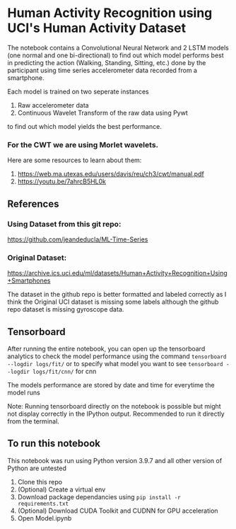 # Human Activity Recognition using UCI's Human Activity Dataset

The notebook contains a Convolutional Neural Network and 2 LSTM models (one normal and one bi-directional) to find out which model performs best in predicting the action (Walking, Standing, Sitting, etc.) done by the participant using time series accelerometer data recorded from a smartphone.

Each model is trained on two seperate instances 
1. Raw accelerometer data
2. Continuous Wavelet Transform of the raw data using Pywt 

to find out which model yields the best performance.

### For the CWT we are using Morlet wavelets.

Here are some resources to learn about them:
1. https://web.ma.utexas.edu/users/davis/reu/ch3/cwt/manual.pdf
2. https://youtu.be/7ahrcB5HL0k

## References
### Using Dataset from this git repo:
https://github.com/jeandeducla/ML-Time-Series


### Original Dataset:
https://archive.ics.uci.edu/ml/datasets/Human+Activity+Recognition+Using+Smartphones

The dataset in the github repo is better formatted and labeled correctly as I think the Original UCI dataset is missing some labels although the github repo dataset is missing gyroscope data.

## Tensorboard

After running the entire notebook, you can open up the tensorboard analytics to check the model performance using the command ```tensorboard --logdir logs/fit/``` or to specify what model you want to see ```tensorboard --logdir logs/fit/cnn/``` for cnn 

The models performance are stored by date and time for everytime the model runs

Note: Running tensorboard directly on the notebook is possible but might not display correctly in the IPython output. Recommended to run it directly from the terminal.

## To run this notebook
This notebook was run using Python version 3.9.7 and all other version of Python are untested
1. Clone this repo
2. (Optional) Create a virtual env
3. Download package dependancies using ```pip install -r requirements.txt```
4. (Optional) Download CUDA Toolkit and CUDNN for GPU acceleration
5. Open Model.ipynb
